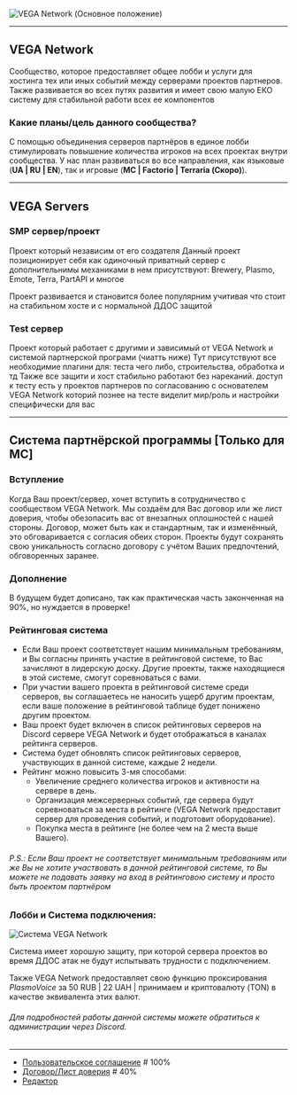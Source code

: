 ![VEGA Network (Основное положение)](https://i.imgur.com/KzQA3tA.png)

---

## VEGA Network
Сообщество, которое предоставляет общее лобби и услуги для хостинга тех или иных событий между серверами проектов партнеров.
Также развивается во всех путях развития и имеет свою малую ЕКО систему для стабильной работи всех ее компонентов

### Какие планы/цель данного сообщества?
С помощью объединения серверов партнёров в единое лобби стимулировать повышение количества игроков на всех проектах внутри сообщества.
У нас план развиваться во все направления, как языковые (**UA | RU | EN**), так и игровые (**MC | Factorio | Terraria (Скоро)**).

---
## VEGA Servers

### SMP сервер/проект
Проект который независим от его создателя
Данный проект позиционирует себя как одиночный приватный сервер с дополнительнимы механиками
в нем присутствуют: Brewery, Plasmo, Emote, Terra, PartAPI и многое

Проект развивается и становится более популярним учитивая что стоит на стабильном хосте и с нормальной ДДОС защитой
### Test сервер
Проект который работает с другими и зависимый от VEGA Network и системой партнерской програми (чиатть ниже)
Тут присутствуют все необходимие плагини для: теста чего либо, строительства, обработка и тд
Также все защити и хост стабильно работают без нареканий. 
доступ к тесту есть у проектов партнеров по согласованию с основателем VEGA Network которий познее на тесте виделит мир/роль и настройки специфически для вас


---
## Система партнёрской программы [Только для MC]

### Вступление
Когда Ваш проект/сервер, хочет вступить в сотрудничество с сообществом VEGA Network.
Мы создаём для Вас договор или же лист доверия, чтобы обезопасить вас от внезапных оплошностей с нашей стороны.
Договор, может быть как и стандартным, так и изменённый, это обговаривается с согласия обеих сторон.
Проекты будут сохранять свою уникальность согласно договору с учётом Ваших предпочтений, обговоренных заранее.

### Дополнение
В будущем будет дописано, так как практическая часть законченная на 90%, но нуждается в проверке!

### Рейтинговая система
* Если Ваш проект соответствует нашим минимальным требованиям, и Вы согласны принять участие в рейтинговой системе, то Вас зачисляют в лидерскую доску.
Другие проекты, также находящиеся в этой системе, смогут соревноваться с вами.
* При участии вашего проекта в рейтинговой системе среди серверов, вы соглашаетесь не наносить ущерб другим проектам, если ваше положение в рейтинговой таблице будет понижено другим проектом.
* Ваш проект будет включен в список рейтинговых серверов на Discord сервере VEGA Network и будет отображаться в каналах рейтинга серверов.
* Система будет обновлять список рейтинговых серверов, участвующих в данной системе, каждые 2 недели.
* Рейтинг можно повысить 3-мя способами:
  * Увеличение среднего количества игроков и активности на сервере в день.
  * Организация межсерверных событий, где сервера будут соревноваться за места в рейтинге (VEGA Network предоставит сервер для проведения событий, и подготовит оборудование).
  * Покупка места в рейтинге (не более чем на 2 места выше Вашего).

###### P.S.: _Если Ваш проект не соответствует минимальным требованиям или же Вы не хотите участвовать в данной рейтинговой системе, то Вы можете не подавать заявку на вход в рейтинговою систему и просто быть проектом партнёром_

### Лобби и Система подключения:
![Система VEGA Network](https://i.imgur.com/E5vKo8X.png)

Система имеет хорошую защиту, при которой сервера проектов во время ДДОС атак не будут испытывать трудности с подключением.

Также VEGA Network предоставляет свою функцию проксирования _PlasmoVoice_ за 50 RUB | 22 UAH | принимаем и криптовалюту (TON) в качестве эквивалента этих валют.

###### _Для подробностей работы данной системы можете обратиться к администрации через Discord._

---
* [Пользовательское соглашение](https://github.com/vovamod/VEGA/blob/main/DOCS_LICENSE.md) # 100%
* [Договор/Лист доверия](https://github.com/vovamod/VEGA/blob/main/DOC.md) # 40%
* [Редактор](https://github.com/UnFamousSoul)
